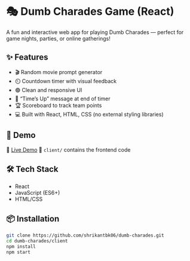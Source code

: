# 🎭 Dumb Charades Game (React)

A fun and interactive web app for playing Dumb Charades — perfect for game nights, parties, or online gatherings!

## ✨ Features

- 🎬 Random movie prompt generator
- ⏲️ Countdown timer with visual feedback
- 🟢 Clean and responsive UI
- 📣 “Time’s Up” message at end of timer
- 🏆 Scoreboard to track team points
- 💻 Built with React, HTML, CSS (no external styling libraries)

## 🚀 Demo

🔗 [Live Demo](https://shrikantbk06.github.io/dumb-charades)
📁 `client/` contains the frontend code

## 🛠 Tech Stack

- React
- JavaScript (ES6+)
- HTML/CSS

## 📦 Installation

```bash
git clone https://github.com/shrikantbk06/dumb-charades.git
cd dumb-charades/client
npm install
npm start
